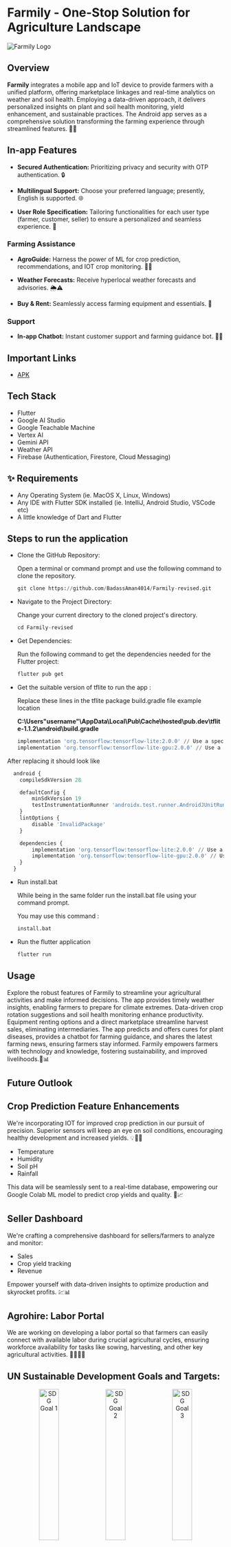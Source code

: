 # Farmily - One-Stop Solution for Agriculture Landscape

![Farmily Logo](assets/images/logo.jpg)


## Overview

**Farmily** integrates a mobile app and IoT device to provide farmers with a unified platform, offering marketplace linkages and real-time analytics on weather and soil health. Employing a data-driven approach, it delivers personalized insights on plant and soil health monitoring, yield enhancement, and sustainable practices. The Android app serves as a comprehensive solution transforming the farming experience through streamlined features. 🌾🚀


## In-app Features

- **Secured Authentication:** Prioritizing privacy and security with OTP authentication. 🔒

- **Multilingual Support:** Choose your preferred language; presently, English is supported. 🌐

- **User Role Specification:** Tailoring functionalities for each user type (farmer, customer, seller) to ensure a personalized and seamless experience. 🌱

### Farming Assistance

- **AgroGuide:** Harness the power of ML for crop prediction, recommendations, and IOT crop monitoring. 🌱🤖
  
- **Weather Forecasts:** Receive hyperlocal weather forecasts and advisories. 🌦️⚠️
  
- **Buy & Rent:** Seamlessly access farming equipment and essentials. 🛒

### Support

- **In-app Chatbot:** Instant customer support and farming guidance bot. 🤖💬

## Important Links
- [APK]()
  

## Tech Stack

- Flutter
- Google AI Studio
- Google Teachable Machine
- Vertex AI
- Gemini API
- Weather API
- Firebase (Authentication, Firestore, Cloud Messaging)

## ✨ Requirements
* Any Operating System (ie. MacOS X, Linux, Windows)
* Any IDE with Flutter SDK installed (ie. IntelliJ, Android Studio, VSCode etc)
* A little knowledge of Dart and Flutter


## Steps to run the application

- Clone the GitHub Repository: 

  Open a terminal or command prompt and use the following command to clone the repository.

  ```python
  git clone https://github.com/BadassAman4014/Farmily-revised.git 
  ```


- Navigate to the Project Directory:

  Change your current directory to the cloned project's directory.

  ```python
  cd Farmily-revised
  ```

- Get Dependencies:

  Run the following command to get the dependencies needed for the Flutter project:
  ```python
  flutter pub get
  ```

- Get the suitable version of tflite to run the app :

  Replace these lines in the tflite package build.gradle file
  example location 
  
  **C:\Users\"username"\AppData\Local\Pub\Cache\hosted\pub.dev\tflite-1.1.2\android\build.gradle**
  ```python
  implementation 'org.tensorflow:tensorflow-lite:2.0.0' // Use a specific version
  implementation 'org.tensorflow:tensorflow-lite-gpu:2.0.0' // Use a specific version
  ```

After replacing it should look like 
``` python
  android {
    compileSdkVersion 28

    defaultConfig {
        minSdkVersion 19
        testInstrumentationRunner 'androidx.test.runner.AndroidJUnitRunner'
    }
    lintOptions {
        disable 'InvalidPackage'
    }

    dependencies {
        implementation 'org.tensorflow:tensorflow-lite:2.0.0' // Use a specific version
        implementation 'org.tensorflow:tensorflow-lite-gpu:2.0.0' // Use a specific version
    }
  }
```

- Run install.bat 

  While being in the same folder run the install.bat file using your command prompt.

  You may use this command :
  ```python
  install.bat
  ```

- Run the flutter application 

  ```python
  flutter run
  ```
  

## Usage

Explore the robust features of Farmily to streamline your agricultural activities and make informed decisions. The app provides timely weather insights, enabling farmers to prepare for climate extremes. Data-driven crop rotation suggestions and soil health monitoring enhance productivity. Equipment renting options and a direct marketplace streamline harvest sales, eliminating intermediaries. The app predicts and offers cures for plant diseases, provides a chatbot for farming guidance, and shares the latest farming news, ensuring farmers stay informed. Farmily empowers farmers with technology and knowledge, fostering sustainability, and improved livelihoods.🌾📊

## Future Outlook

## Crop Prediction Feature Enhancements
We're incorporating IOT for improved crop prediction in our pursuit of precision. Superior sensors will keep an eye on soil conditions, encouraging healthy development and increased yields.
💡🌱🚜
- Temperature
- Humidity
- Soil pH
- Rainfall

This data will be seamlessly sent to a real-time database, empowering our Google Colab ML model to predict crop yields and quality. 🌾📈

## Seller Dashboard

We're crafting a comprehensive dashboard for sellers/farmers to analyze and monitor:
- Sales
- Crop yield tracking
- Revenue

Empower yourself with data-driven insights to optimize production and skyrocket profits. 💹📊

## Agrohire: Labor Portal
We are working on developing a labor portal so that farmers can easily connect with available labor during crucial agricultural cycles, ensuring workforce availability for tasks like sowing, harvesting, and other key agricultural activities. 🧑‍🌾👩‍🌾

## UN Sustainable Development Goals and Targets:

<p align="center">
  <img src="assets/images/SDG/hunger.png" width="30%" alt="SDG Goal 1">
  <img src="assets/images/SDG/work.png" width="30%" alt="SDG Goal 2">
  <img src="assets/images/SDG/conpro.png" width="30%" alt="SDG Goal 3">
</p>

Goal 2 - Zero Hunger
        Target 2.3 - Double agricultural productivity and incomes of small-scale food producers.
        
Goal 8 - Decent Work and Economic Growth
         Target 8.2 - Achieve higher levels of economic productivity through diversification and technological upgrading.
         
Goal 12 - Responsible Consumption and Production
          Target 12.3 - Halve per capita global food waste and reduce food losses along production and supply chains.

## Our Members
- Valhari Meshram 
- Aman Raut
- Viranchi Dakhare
- Vishakha Fulare
            
### Contributors

Join us in cultivating innovation in Indian agriculture. Your contributions are the seeds of change! 🌱🤝


